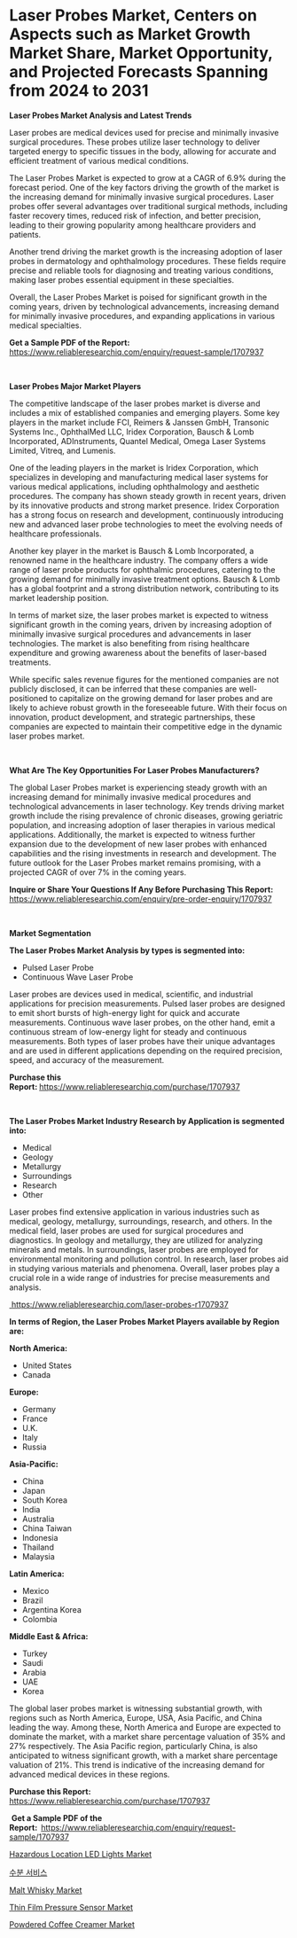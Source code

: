 <p><h1>Laser Probes Market, Centers on Aspects such as Market Growth Market Share, Market Opportunity, and Projected Forecasts Spanning from 2024 to 2031</h1></p><p><strong>Laser Probes Market Analysis and Latest Trends</strong></p>
<p><p>Laser probes are medical devices used for precise and minimally invasive surgical procedures. These probes utilize laser technology to deliver targeted energy to specific tissues in the body, allowing for accurate and efficient treatment of various medical conditions.</p><p>The Laser Probes Market is expected to grow at a CAGR of 6.9% during the forecast period. One of the key factors driving the growth of the market is the increasing demand for minimally invasive surgical procedures. Laser probes offer several advantages over traditional surgical methods, including faster recovery times, reduced risk of infection, and better precision, leading to their growing popularity among healthcare providers and patients.</p><p>Another trend driving the market growth is the increasing adoption of laser probes in dermatology and ophthalmology procedures. These fields require precise and reliable tools for diagnosing and treating various conditions, making laser probes essential equipment in these specialties.</p><p>Overall, the Laser Probes Market is poised for significant growth in the coming years, driven by technological advancements, increasing demand for minimally invasive procedures, and expanding applications in various medical specialties.</p></p>
<p><strong>Get a Sample PDF of the Report:&nbsp;</strong> <a href="https://www.reliableresearchiq.com/enquiry/request-sample/1707937">https://www.reliableresearchiq.com/enquiry/request-sample/1707937</a></p>
<p>&nbsp;</p>
<p><strong>Laser Probes Major Market Players</strong></p>
<p><p>The competitive landscape of the laser probes market is diverse and includes a mix of established companies and emerging players. Some key players in the market include FCI, Reimers & Janssen GmbH, Transonic Systems Inc., OphthalMed LLC, Iridex Corporation, Bausch & Lomb Incorporated, ADInstruments, Quantel Medical, Omega Laser Systems Limited, Vitreq, and Lumenis.</p><p>One of the leading players in the market is Iridex Corporation, which specializes in developing and manufacturing medical laser systems for various medical applications, including ophthalmology and aesthetic procedures. The company has shown steady growth in recent years, driven by its innovative products and strong market presence. Iridex Corporation has a strong focus on research and development, continuously introducing new and advanced laser probe technologies to meet the evolving needs of healthcare professionals.</p><p>Another key player in the market is Bausch & Lomb Incorporated, a renowned name in the healthcare industry. The company offers a wide range of laser probe products for ophthalmic procedures, catering to the growing demand for minimally invasive treatment options. Bausch & Lomb has a global footprint and a strong distribution network, contributing to its market leadership position.</p><p>In terms of market size, the laser probes market is expected to witness significant growth in the coming years, driven by increasing adoption of minimally invasive surgical procedures and advancements in laser technologies. The market is also benefiting from rising healthcare expenditure and growing awareness about the benefits of laser-based treatments.</p><p>While specific sales revenue figures for the mentioned companies are not publicly disclosed, it can be inferred that these companies are well-positioned to capitalize on the growing demand for laser probes and are likely to achieve robust growth in the foreseeable future. With their focus on innovation, product development, and strategic partnerships, these companies are expected to maintain their competitive edge in the dynamic laser probes market.</p></p>
<p>&nbsp;</p>
<p><strong>What Are The Key Opportunities For Laser Probes Manufacturers?</strong></p>
<p><p>The global Laser Probes market is experiencing steady growth with an increasing demand for minimally invasive medical procedures and technological advancements in laser technology. Key trends driving market growth include the rising prevalence of chronic diseases, growing geriatric population, and increasing adoption of laser therapies in various medical applications. Additionally, the market is expected to witness further expansion due to the development of new laser probes with enhanced capabilities and the rising investments in research and development. The future outlook for the Laser Probes market remains promising, with a projected CAGR of over 7% in the coming years.</p></p>
<p><strong>Inquire or Share Your Questions If Any Before Purchasing This Report:</strong> <a href="https://www.reliableresearchiq.com/enquiry/pre-order-enquiry/1707937">https://www.reliableresearchiq.com/enquiry/pre-order-enquiry/1707937</a></p>
<p>&nbsp;</p>
<p><strong>Market Segmentation</strong></p>
<p><strong>The Laser Probes Market Analysis by types is segmented into:</strong></p>
<p><ul><li>Pulsed Laser Probe</li><li>Continuous Wave Laser Probe</li></ul></p>
<p><p>Laser probes are devices used in medical, scientific, and industrial applications for precision measurements. Pulsed laser probes are designed to emit short bursts of high-energy light for quick and accurate measurements. Continuous wave laser probes, on the other hand, emit a continuous stream of low-energy light for steady and continuous measurements. Both types of laser probes have their unique advantages and are used in different applications depending on the required precision, speed, and accuracy of the measurement.</p></p>
<p><strong>Purchase this Report:&nbsp;</strong><a href="https://www.reliableresearchiq.com/purchase/1707937">https://www.reliableresearchiq.com/purchase/1707937</a></p>
<p>&nbsp;</p>
<p><strong>The Laser Probes Market Industry Research by Application is segmented into:</strong></p>
<p><ul><li>Medical</li><li>Geology</li><li>Metallurgy</li><li>Surroundings</li><li>Research</li><li>Other</li></ul></p>
<p><p>Laser probes find extensive application in various industries such as medical, geology, metallurgy, surroundings, research, and others. In the medical field, laser probes are used for surgical procedures and diagnostics. In geology and metallurgy, they are utilized for analyzing minerals and metals. In surroundings, laser probes are employed for environmental monitoring and pollution control. In research, laser probes aid in studying various materials and phenomena. Overall, laser probes play a crucial role in a wide range of industries for precise measurements and analysis.</p></p>
<p><a href="https://www.reliableresearchiq.com/laser-probes-r1707937">&nbsp;https://www.reliableresearchiq.com/laser-probes-r1707937</a></p>
<p><strong>In terms of Region, the Laser Probes Market Players available by Region are:</strong></p>
<p>
    <p> <strong> North America: </strong>
        <ul>
            <li>United States</li>
            <li>Canada</li>
        </ul>
        </p> 
    <p> <strong> Europe: </strong>
        <ul>
            <li>Germany</li>
            <li>France</li>
            <li>U.K.</li>
            <li>Italy</li>
            <li>Russia</li>
        </ul>
        </p> 
    <p> <strong> Asia-Pacific: </strong>
        <ul>
            <li>China</li>
            <li>Japan</li>
            <li>South Korea</li>
            <li>India</li>
            <li>Australia</li>
            <li>China Taiwan</li>
            <li>Indonesia</li>
            <li>Thailand</li>
            <li>Malaysia</li>
        </ul>
        </p> 
    <p> <strong> Latin America: </strong>
        <ul>
            <li>Mexico</li>
            <li>Brazil</li>
            <li>Argentina Korea</li>
            <li>Colombia</li>
        </ul>
        </p> 
    <p> <strong> Middle East & Africa: </strong>
        <ul>
            <li>Turkey</li>
            <li>Saudi</li>
            <li>Arabia</li>
            <li>UAE</li>
            <li>Korea</li>
        </ul>
    </p>
    </p>
<p><p>The global laser probes market is witnessing substantial growth, with regions such as North America, Europe, USA, Asia Pacific, and China leading the way. Among these, North America and Europe are expected to dominate the market, with a market share percentage valuation of 35% and 27% respectively. The Asia Pacific region, particularly China, is also anticipated to witness significant growth, with a market share percentage valuation of 21%. This trend is indicative of the increasing demand for advanced medical devices in these regions.</p></p>
<p><strong>Purchase this Report: </strong><a href="https://www.reliableresearchiq.com/purchase/1707937">https://www.reliableresearchiq.com/purchase/1707937</a></p>
<p>&nbsp;<strong>Get a Sample PDF of the Report:&nbsp;&nbsp;</strong><a href="https://www.reliableresearchiq.com/enquiry/request-sample/1707937">https://www.reliableresearchiq.com/enquiry/request-sample/1707937</a></p>
<p><strong></strong></p>
<p><p><a href="https://github.com/salfordkingie/Market-Research-Report-List-1/blob/main/hazardous-location-led-lights-market.md">Hazardous Location LED Lights Market</a></p><p><a href="https://github.com/laholand/Market-Research-Report-List-5/blob/main/733323744695.md">수분 서비스</a></p><p><a href="https://medium.com/@go-emi/comprehensive-analysis-of-the-global-malt-whisky-market-growth-trends-market-forecasts-2024-04eef44a6574">Malt Whisky Market</a></p><p><a href="https://github.com/julian6Skinner/Market-Research-Report-List-1/blob/main/thin-film-pressure-sensor-market.md">Thin Film Pressure Sensor Market</a></p><p><a href="https://medium.com/@gabrieluffman5656/global-powdered-coffee-creamer-market-trends-insights-into-growth-opportunities-and-challenges-4499d3c065bf">Powdered Coffee Creamer Market</a></p></p>